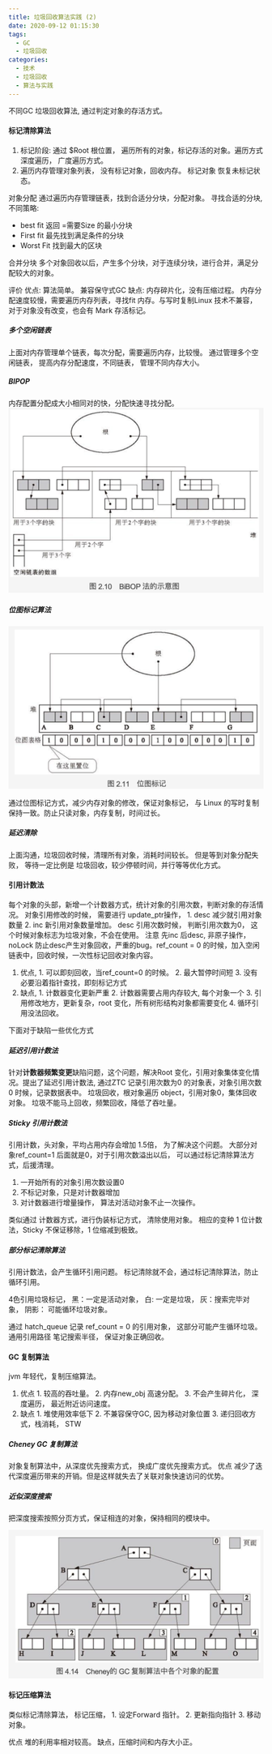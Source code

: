 ```yaml
---
title: 垃圾回收算法实践 (2)
date: 2020-09-12 01:15:30
tags:
  - GC
  - 垃圾回收
categories:
  - 技术
  - 垃圾回收
  - 算法与实践
---
```


不同GC 垃圾回收算法, 通过判定对象的存活方式。

#### 标记清除算法

1. 标记阶段: 通过 $Root 根位置， 遍历所有的对象，标记存活的对象。遍历方式 深度遍历， 广度遍历方式。
2. 遍历内存管理对象列表， 没有标记对象，回收内存。 标记对象 恢复未标记状态。

对象分配
通过遍历内存管理链表，找到合适分分块，分配对象。
寻找合适的分块, 不同策略:

- best fit 返回 =需要Size 的最小分块
- First fit 最先找到满足条件的分块
- Worst Fit 找到最大的区块

合并分块
多个对象回收以后，产生多个分块，对于连续分块，进行合并，满足分配较大的对象。

评价
优点: 算法简单。 兼容保守式GC
缺点: 内存碎片化，没有压缩过程。 内存分配速度较慢，需要遍历内存列表，寻找fit 内存。与写时复制Linux 技术不兼容，对于对象没有改变，也会有 Mark 存活标记。

##### 多个空闲链表

上面对内存管理单个链表，每次分配，需要遍历内存，比较慢。 通过管理多个空闲链表， 提高内存分配速度，不同链表， 管理不同内存大小。

##### BIPOP

内存配置分配成大小相同对的快，分配快速寻找分配。
![Bipop](/images/20200920/Bipop.png)

##### 位图标记算法

![bitmark](/images/20200920/bitmark.png)

通过位图标记方式，减少内存对象的修改，保证对象标记， 与 Linux 的写时复制保持一致。防止只读对象，内存复制，时间过长。

##### 延迟清除

上面沟通，垃圾回收时候，清理所有对象，消耗时间较长。 但是等到对象分配失败， 等待一定比例是 垃圾回收，较少停顿时间，并行等等优化方式。

#### 引用计数法

每个对象的头部，新增一个计数器方式，统计对象的引用次数，判断对象的存活情况。
对象引用修改的时候， 需要进行 update_ptr操作， 1. desc 减少就引用对象数量 2. inc 新引用对象数量增加。
desc 引用次数时候， 判断引用次数为0， 这个时候对象标志为垃圾对象，不会在使用。 注意 先inc 后desc, 非原子操作， noLock 防止desc产生对象回收，严重的bug。ref_count = 0 的时候，加入空闲链表中，回收时候，一次性标记回收对象内容。

1. 优点, 1. 可以即刻回收，当ref_count=0 的时候。 2. 最大暂停时间短  3. 没有必要沿着指针查找，即刻标记方式
2. 缺点, 1. 计数器变化更新严重  2. 计数器需要占用内存较大, 每个对象一个  3. 引用修改地方，更新复杂，root 变化，所有树形结构对象都需要变化  4. 循环引用没法回收。

下面对于缺陷一些优化方式

##### 延迟引用计数法

针对**计数器频繁变更**缺陷问题，这个问题，解决Root 变化，引用对象集体变化情况。提出了延迟引用计数法, 通过ZTC 记录引用次数为0 的对象表，对象引用次数 0 时候，记录数据表中。
垃圾回收，根对象遍历 object，引用对象0，集体回收对象。 垃圾不能马上回收，频繁回收，降低了吞吐量。

##### Sticky 引用计数法

引用计数，头对象，平均占用内存会增加 1.5倍， 为了解决这个问题。 大部分对象ref_count=1 后面就是0，对于引用次数溢出以后， 可以通过标记清除算法方式，后援清理。

1. 一开始所有的对象引用次数设置0
2. 不标记对象，只是对计数器增加
3. 对计数器进行增量操作， 算法对活动对象不止一次操作。

类似通过 计数器方式，进行伪装标记方式， 清除使用对象。 相应的变种 1 位计数法，Sticky 不保证移除，1 位缩减到极致。

##### 部分标记清除算法

引用计数法，会产生循环引用问题。 标记清除就不会，通过标记清除算法，防止循环引用。

4色引用垃圾标记， 黑：一定是活动对象， 白: 一定是垃圾， 灰：搜索完毕对象， 阴影： 可能循环垃圾对象。

通过 hatch_queue 记录 ref_count = 0 的引用对象， 这部分可能产生循环垃圾。 通用引用路径 笔记搜索半径， 保证对象正确回收。

#### GC 复制算法

jvm 年轻代，复制压缩算法。 

1. 优点 1. 较高的吞吐量。 2. 内存new_obj 高速分配。 3. 不会产生碎片化， 深度遍历， 最近附近访问速度。
2. 缺点 1. 堆使用效率低下 2. 不兼容保守GC, 因为移动对象位置 3. 递归回收方式，栈消耗， STW

##### Cheney GC 复制算法

对象复制算法中，从深度优先搜索方式， 换成广度优先搜索方式。 优点 减少了迭代深度遍历带来的开销。但是这样就失去了关联对象快速访问的优势。

##### 近似深度搜索

把深度搜索按照分页方式，保证相连的对象，保持相同的模块中。

![page](/images/20200920/page.png)

#### 标记压缩算法

类似标记清除算法， 标记压缩， 1. 设定Forward 指针。  2.  更新指向指针  3. 移动对象。

优点 堆的利用率相对较高。 缺点，压缩时间和内存大小正。

